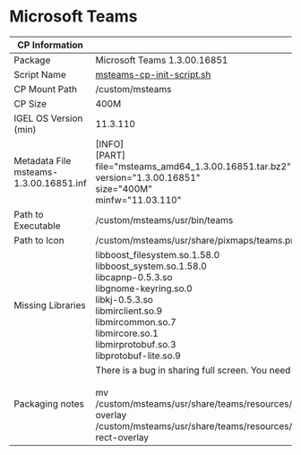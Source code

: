 # Microsoft Teams

|  CP Information |            |
|-----------------|------------|
| Package | Microsoft Teams 1.3.00.16851|
| Script Name | [msteams-cp-init-script.sh](msteams-cp-init-script.sh) |
| CP Mount Path | /custom/msteams |
| CP Size | 400M |
| IGEL OS Version (min) | 11.3.110 |
| Metadata File <br /> msteams-1.3.00.16851.inf | [INFO] <br /> [PART] <br /> file="msteams_amd64_1.3.00.16851.tar.bz2" <br /> version="1.3.00.16851" <br /> size="400M" <br /> minfw="11.03.110" |
| Path to Executable | /custom/msteams/usr/bin/teams |
| Path to Icon | /custom/msteams/usr/share/pixmaps/teams.png |
| Missing Libraries | libboost_filesystem.so.1.58.0 <br /> libboost_system.so.1.58.0 <br /> libcapnp-0.5.3.so <br /> libgnome-keyring.so.0 <br /> libkj-0.5.3.so <br /> libmirclient.so.9 <br /> libmircommon.so.7 <br /> libmircore.so.1 <br /> libmirprotobuf.so.3 <br /> libprotobuf-lite.so.9 |
| Packaging notes | There is a bug in sharing full screen. You need to move the following file: <br /> <br /> mv /custom/msteams/usr/share/teams/resources/app.asar.unpacked/node_modules/slimcore/bin/rect-overlay /custom/msteams/usr/share/teams/resources/app.asar.unpacked/node_modules/slimcore/bin/bad-rect-overlay |
